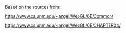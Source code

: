 Based on the sources from:

https://www.cs.unm.edu/~angel/WebGL/6E/Common/

https://www.cs.unm.edu/~angel/WebGL/6E/CHAPTER04/
